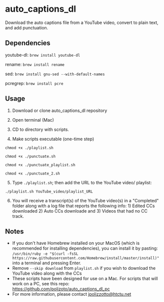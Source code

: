 # auto_captions_dl
Download the auto captions file from a YouTube video, convert to plain text, and add punctuation.

## Dependencies

youtube-dl:
`brew install youtube-dl`

rename:
`brew install rename`

sed:
`brew install gnu-sed --with-default-names`

pcregrep:
`brew install pcre`

## Usage
1) Download or clone auto_captions_dl repository

2) Open terminal (Mac)

3) CD to directory with scripts.

4) Make scripts executable (one-time step)

`chmod +x ./playlist.sh`

`chmod +x ./punctuate.sh`

`chmod +x ./punctuate_playlist.sh`

`chmod +x ./punctuate_2.sh`

5) Type `./playlist.sh`; then add the URL to the YouTube video/ playlist:

`./playlist.sh YouTube_video/playlist_URL`

6) You will receive a transcript(s) of the YouTube video(s) in a "Completed" folder along with a log file that reports the following info: 1) Edited CCs downloaded 2) Auto CCs downloade and 3) Videos that had no CC track.

## Notes

- If you don't have Homebrew installed on your MacOS (which is recommended for installing dependencies), you can install it by pasting: 
`/usr/bin/ruby -e "$(curl -fsSL https://raw.githubusercontent.com/Homebrew/install/master/install)"`
into a terminal and pressing Enter.
- Remove `--skip download` from `playlist.sh` if you wish to download the YouTube video along with the CCs 
- These scripts have been designed for use on a Mac. For scripts that will work on a PC, see this repo: https://github.com/polizoto/auto_captions_dl_pc
- For more information, please contact jpolizzotto@htctu.net
